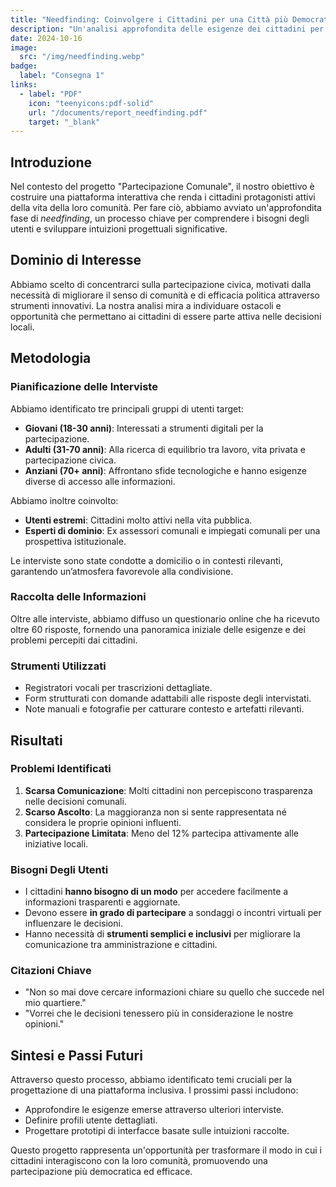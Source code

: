```yaml
---
title: "Needfinding: Coinvolgere i Cittadini per una Città più Democratica"
description: "Un'analisi approfondita delle esigenze dei cittadini per progettare una piattaforma di partecipazione comunale."
date: 2024-10-16
image:
  src: "/img/needfinding.webp"
badge:
  label: "Consegna 1"
links:
  - label: "PDF"
    icon: "teenyicons:pdf-solid"
    url: "/documents/report_needfinding.pdf"
    target: "_blank"
---
```


## Introduzione

Nel contesto del progetto "Partecipazione Comunale", il nostro obiettivo è costruire una piattaforma interattiva che renda i cittadini protagonisti attivi della vita della loro comunità. Per fare ciò, abbiamo avviato un'approfondita fase di *needfinding*, un processo chiave per comprendere i bisogni degli utenti e sviluppare intuizioni progettuali significative.

## Dominio di Interesse

Abbiamo scelto di concentrarci sulla partecipazione civica, motivati dalla necessità di migliorare il senso di comunità e di efficacia politica attraverso strumenti innovativi. La nostra analisi mira a individuare ostacoli e opportunità che permettano ai cittadini di essere parte attiva nelle decisioni locali.

## Metodologia

### Pianificazione delle Interviste

Abbiamo identificato tre principali gruppi di utenti target:

- **Giovani (18-30 anni)**: Interessati a strumenti digitali per la partecipazione.
- **Adulti (31-70 anni)**: Alla ricerca di equilibrio tra lavoro, vita privata e partecipazione civica.
- **Anziani (70+ anni)**: Affrontano sfide tecnologiche e hanno esigenze diverse di accesso alle informazioni.

Abbiamo inoltre coinvolto:

- **Utenti estremi**: Cittadini molto attivi nella vita pubblica.
- **Esperti di dominio**: Ex assessori comunali e impiegati comunali per una prospettiva istituzionale.

Le interviste sono state condotte a domicilio o in contesti rilevanti, garantendo un’atmosfera favorevole alla condivisione.

### Raccolta delle Informazioni

Oltre alle interviste, abbiamo diffuso un questionario online che ha ricevuto oltre 60 risposte, fornendo una panoramica iniziale delle esigenze e dei problemi percepiti dai cittadini.

### Strumenti Utilizzati

- Registratori vocali per trascrizioni dettagliate.
- Form strutturati con domande adattabili alle risposte degli intervistati.
- Note manuali e fotografie per catturare contesto e artefatti rilevanti.

## Risultati

### Problemi Identificati

1. **Scarsa Comunicazione**: Molti cittadini non percepiscono trasparenza nelle decisioni comunali.
2. **Scarso Ascolto**: La maggioranza non si sente rappresentata né considera le proprie opinioni influenti.
3. **Partecipazione Limitata**: Meno del 12% partecipa attivamente alle iniziative locali.

### Bisogni Degli Utenti

- I cittadini **hanno bisogno di un modo** per accedere facilmente a informazioni trasparenti e aggiornate.
- Devono essere **in grado di partecipare** a sondaggi o incontri virtuali per influenzare le decisioni.
- Hanno necessità di **strumenti semplici e inclusivi** per migliorare la comunicazione tra amministrazione e cittadini.

### Citazioni Chiave

- "Non so mai dove cercare informazioni chiare su quello che succede nel mio quartiere."
- "Vorrei che le decisioni tenessero più in considerazione le nostre opinioni."

## Sintesi e Passi Futuri

Attraverso questo processo, abbiamo identificato temi cruciali per la progettazione di una piattaforma inclusiva. I prossimi passi includono:

- Approfondire le esigenze emerse attraverso ulteriori interviste.
- Definire profili utente dettagliati.
- Progettare prototipi di interfacce basate sulle intuizioni raccolte.

Questo progetto rappresenta un'opportunità per trasformare il modo in cui i cittadini interagiscono con la loro comunità, promuovendo una partecipazione più democratica ed efficace.
